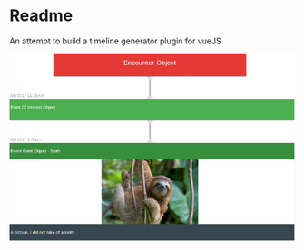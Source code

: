 # Readme

An attempt to build a timeline generator plugin for vueJS

![alt text](./examples/timeline-object-examples.png)